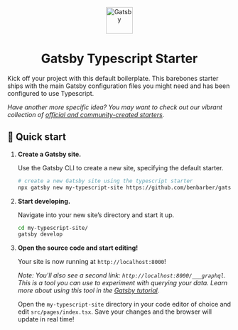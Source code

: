 <p align="center">
  <a href="https://www.gatsbyjs.org">
    <img alt="Gatsby" src="https://www.gatsbyjs.org/monogram.svg" width="60" />
  </a>
</p>
<h1 align="center">
  Gatsby Typescript Starter
</h1>

Kick off your project with this default boilerplate. This barebones starter ships with the main Gatsby configuration files you might need and has been configured to use Typescript.

_Have another more specific idea? You may want to check out our vibrant collection of [official and community-created starters](https://www.gatsbyjs.org/docs/gatsby-starters/)._

## 🚀 Quick start

1.  **Create a Gatsby site.**

    Use the Gatsby CLI to create a new site, specifying the default starter.

    ```sh
    # create a new Gatsby site using the typescript starter
    npx gatsby new my-typescript-site https://github.com/benbarber/gatsby-typescript-starter.git"
    ```

1.  **Start developing.**

    Navigate into your new site’s directory and start it up.

    ```sh
    cd my-typescript-site/
    gatsby develop
    ```

1.  **Open the source code and start editing!**

    Your site is now running at `http://localhost:8000`!
    
    *Note: You'll also see a second link: `http://localhost:8000/___graphql`. This is a tool you can use to experiment with querying your data. Learn more about using this tool in the [Gatsby tutorial](https://www.gatsbyjs.org/tutorial/part-five/#introducing-graphiql).*
    
    Open the `my-typescript-site` directory in your code editor of choice and edit `src/pages/index.tsx`. Save your changes and the browser will update in real time!